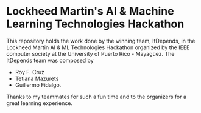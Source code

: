 # Lockheed Martin's AI & Machine Learning Technologies Hackathon
This repository holds the work done by the winning team, ItDepends, in the Lockheed Martin AI & ML Technologies Hackathon organized by the IEEE computer society at the University of Puerto Rico - Mayagüez. The ItDepends team was composed by
- Roy F. Cruz
- Tetiana Mazurets
- Guillermo Fidalgo.

Thanks to my teammates for such a fun time and to the organizers for a great learning experience.

